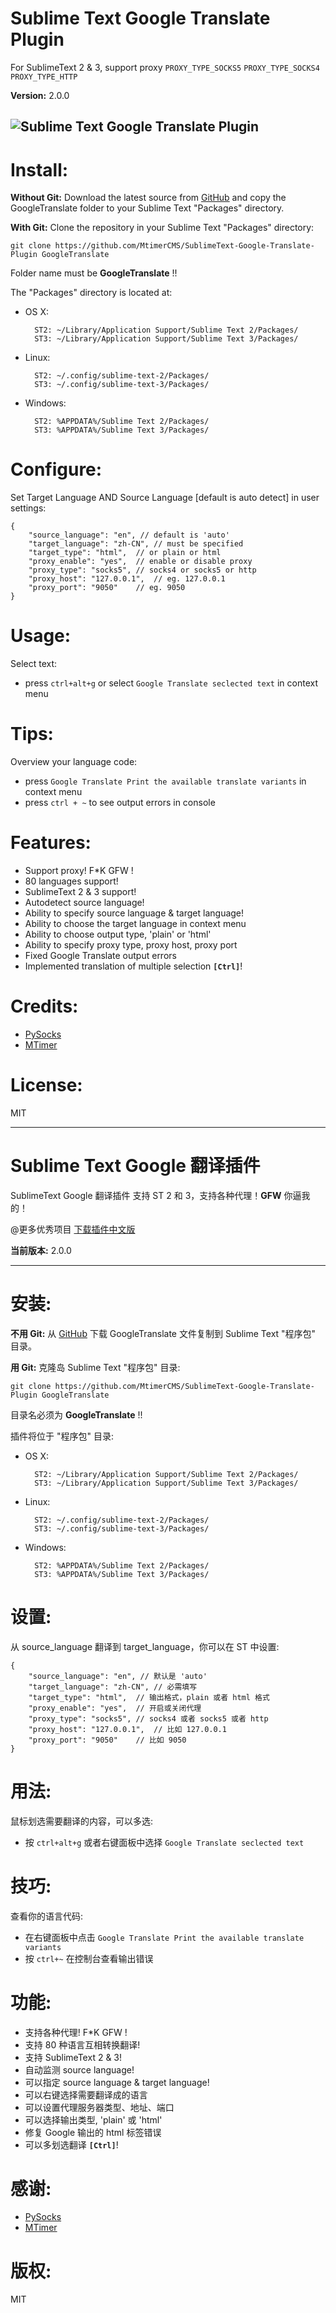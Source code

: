 Sublime Text Google Translate Plugin
===============================

For SublimeText 2 & 3, support proxy `PROXY_TYPE_SOCKS5` `PROXY_TYPE_SOCKS4` `PROXY_TYPE_HTTP`

**Version:** 2.0.0

![Sublime Text Google Translate Plugin](/GoogleTranslate.gif)
------------------

Install:
=======

**Without Git:** Download the latest source from [GitHub](https://github.com/MtimerCMS/SublimeText-Google-Translate-Plugin) and copy the GoogleTranslate folder to your Sublime Text "Packages" directory.

**With Git:** Clone the repository in your Sublime Text "Packages" directory:

    git clone https://github.com/MtimerCMS/SublimeText-Google-Translate-Plugin GoogleTranslate

Folder name must be **GoogleTranslate** !!

The "Packages" directory is located at:

* OS X:

        ST2: ~/Library/Application Support/Sublime Text 2/Packages/
        ST3: ~/Library/Application Support/Sublime Text 3/Packages/

* Linux:

        ST2: ~/.config/sublime-text-2/Packages/
        ST3: ~/.config/sublime-text-3/Packages/

* Windows:

        ST2: %APPDATA%/Sublime Text 2/Packages/
        ST3: %APPDATA%/Sublime Text 3/Packages/

Configure:
=========

Set Target Language AND Source Language [default is auto detect] in user settings:


    {     
        "source_language": "en", // default is 'auto'
        "target_language": "zh-CN", // must be specified
        "target_type": "html",  // or plain or html
        "proxy_enable": "yes",  // enable or disable proxy
        "proxy_type": "socks5", // socks4 or socks5 or http
        "proxy_host": "127.0.0.1",  // eg. 127.0.0.1
        "proxy_port": "9050"    // eg. 9050
    }


Usage:
=====

Select text:

* press `ctrl+alt+g` or select `Google Translate seclected text` in context menu

Tips:
====

Overview your language code:

* press `Google Translate Print the available translate variants` in context menu
* press `ctrl + ~` to see output errors in console

Features:
=======

* Support proxy! F*K GFW !
* 80 languages support!
* SublimeText 2 & 3 support!
* Autodetect source language!
* Ability to specify source language & target language!
* Ability to choose the target language in context menu
* Ability to choose output type, 'plain' or 'html'
* Ability to specify proxy type, proxy host, proxy port
* Fixed Google Translate output errors
* Implemented translation of multiple selection **`[Ctrl]`**!

Credits:
=======

* [PySocks](https://github.com/Anorov/PySocks)
* [MTimer](http://www.mtimer.cn)

License:
=======

MIT



------------------



Sublime Text Google 翻译插件
==========================

SublimeText Google 翻译插件 支持 ST 2 和 3，支持各种代理！**GFW** 你逼我的！

@更多优秀项目 [下载插件中文版](http://dev.mtimecms.com)

**当前版本:** 2.0.0

------------------

安装:
====

**不用 Git:** 从 [GitHub](https://github.com/MtimerCMS/SublimeText-Google-Translate-Plugin) 下载 GoogleTranslate 文件复制到 Sublime Text "程序包" 目录。

**用 Git:** 克隆岛 Sublime Text "程序包" 目录:

    git clone https://github.com/MtimerCMS/SublimeText-Google-Translate-Plugin GoogleTranslate

目录名必须为 **GoogleTranslate** !!

插件将位于 "程序包" 目录:

* OS X:

        ST2: ~/Library/Application Support/Sublime Text 2/Packages/
        ST3: ~/Library/Application Support/Sublime Text 3/Packages/

* Linux:

        ST2: ~/.config/sublime-text-2/Packages/
        ST3: ~/.config/sublime-text-3/Packages/

* Windows:

        ST2: %APPDATA%/Sublime Text 2/Packages/
        ST3: %APPDATA%/Sublime Text 3/Packages/

设置:
====

从 source_language 翻译到 target_language，你可以在 ST 中设置:


    {     
        "source_language": "en", // 默认是 'auto'
        "target_language": "zh-CN", // 必需填写
        "target_type": "html",  // 输出格式，plain 或者 html 格式
        "proxy_enable": "yes",  // 开启或关闭代理
        "proxy_type": "socks5", // socks4 或者 socks5 或者 http
        "proxy_host": "127.0.0.1",  // 比如 127.0.0.1
        "proxy_port": "9050"    // 比如 9050
    }


用法:
====

鼠标划选需要翻译的内容，可以多选:

* 按 `ctrl+alt+g` 或者右键面板中选择 `Google Translate seclected text`

技巧:
====

查看你的语言代码:

* 在右键面板中点击 `Google Translate Print the available translate variants`
* 按 `ctrl+~` 在控制台查看输出错误

功能:
====

* 支持各种代理! F*K GFW !
* 支持 80 种语言互相转换翻译!
* 支持 SublimeText 2 & 3!
* 自动监测 source language!
* 可以指定 source language & target language!
* 可以右键选择需要翻译成的语言
* 可以设置代理服务器类型、地址、端口
* 可以选择输出类型, 'plain' 或 'html'
* 修复 Google 输出的 html 标签错误
* 可以多划选翻译 **`[Ctrl]`**!

感谢:
====

* [PySocks](https://github.com/Anorov/PySocks)
* [MTimer](http://www.mtimer.cn)

版权:
===

MIT